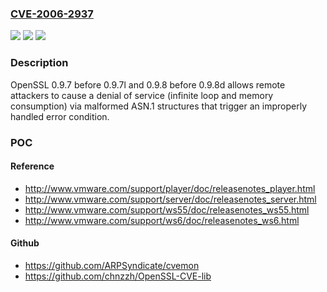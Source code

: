 ### [CVE-2006-2937](https://cve.mitre.org/cgi-bin/cvename.cgi?name=CVE-2006-2937)
![](https://img.shields.io/static/v1?label=Product&message=n%2Fa&color=blue)
![](https://img.shields.io/static/v1?label=Version&message=%3D%20n%2Fa%20&color=brighgreen)
![](https://img.shields.io/static/v1?label=Vulnerability&message=n%2Fa&color=brighgreen)

### Description

OpenSSL 0.9.7 before 0.9.7l and 0.9.8 before 0.9.8d allows remote attackers to cause a denial of service (infinite loop and memory consumption) via malformed ASN.1 structures that trigger an improperly handled error condition.

### POC

#### Reference
- http://www.vmware.com/support/player/doc/releasenotes_player.html
- http://www.vmware.com/support/server/doc/releasenotes_server.html
- http://www.vmware.com/support/ws55/doc/releasenotes_ws55.html
- http://www.vmware.com/support/ws6/doc/releasenotes_ws6.html

#### Github
- https://github.com/ARPSyndicate/cvemon
- https://github.com/chnzzh/OpenSSL-CVE-lib

